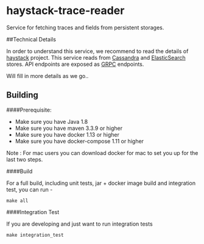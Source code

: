 # haystack-trace-reader

Service for fetching traces and fields from persistent storages.
 
##Technical Details

In order to understand this service, we recommend to read the details of [haystack](https://github.com/ExpediaDotCom/haystack) project. 
This service reads from [Cassandra](http://cassandra.apache.org/) and [ElasticSearch](https://www.elastic.co/) stores. API endpoints are exposed as [GRPC](https://grpc.io/) endpoints. 

Will fill in more details as we go..

## Building

####Prerequisite: 

* Make sure you have Java 1.8
* Make sure you have maven 3.3.9 or higher
* Make sure you have docker 1.13 or higher
* Make sure you have docker-compose 1.11 or higher

Note : For mac users you can download docker for mac to set you up for the last two steps.


####Build

For a full build, including unit tests, jar + docker image build and integration test, you can run -
```
make all
```

####Integration Test

If you are developing and just want to run integration tests 
```
make integration_test

```
